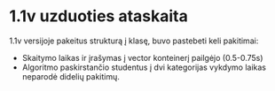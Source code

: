 # 1.1v uzduoties ataskaita

1.1v versijoje pakeitus strukturą į klasę, buvo pastebeti keli pakitimai:

* Skaitymo laikas ir įrašymas į vector konteinerį pailgėjo (0.5-0.75s)
* Algoritmo paskirstančio studentus į dvi kategorijas vykdymo laikas neparodė didelių pakitimų.
